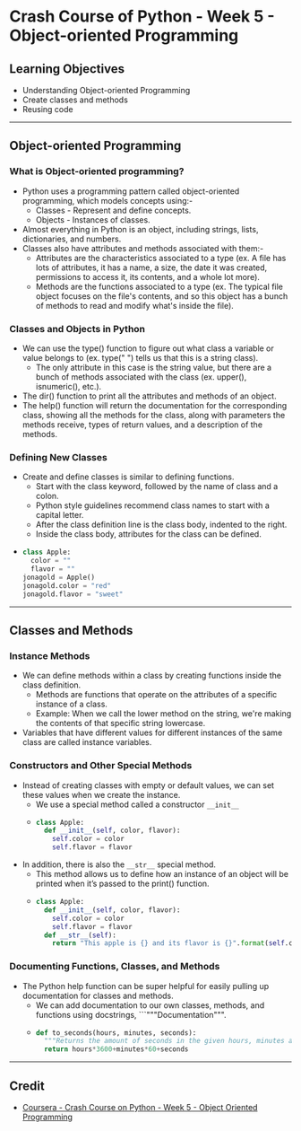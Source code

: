 # Crash Course of Python - Week 5 - Object-oriented Programming

## Learning Objectives
* Understanding Object-oriented Programming
* Create classes and methods
* Reusing code

---

## Object-oriented Programming
### What is Object-oriented programming?
* Python uses a programming pattern called object-oriented programming, which models concepts using:-
  * Classes - Represent and define concepts.
  * Objects - Instances of classes.
* Almost everything in Python is an object, including strings, lists, dictionaries, and numbers.
* Classes also have attributes and methods associated with them:-
  * Attributes are the characteristics associated to a type (ex. A file has lots of attributes, it has a name, a size, the date it was created, permissions to access it, its contents, and a whole lot more).
  * Methods are the functions associated to a type (ex. The typical file object focuses on the file's contents, and so this object has a bunch of methods to read and modify what's inside the file).

### Classes and Objects in Python
* We can use the type() function to figure out what class a variable or value belongs to (ex. type(" ") tells us that this is a string class).
  * The only attribute in this case is the string value, but there are a bunch of methods associated with the class (ex. upper(), isnumeric(), etc.). 
* The dir() function to print all the attributes and methods of an object. 
* The help() function will return the documentation for the corresponding class, showing all the methods for the class, along with parameters the methods receive, types of return values, and a description of the methods.

### Defining New Classes
* Create and define classes is similar to defining functions. 
  * Start with the class keyword, followed by the name of class and a colon. 
  * Python style guidelines recommend class names to start with a capital letter.
  * After the class definition line is the class body, indented to the right. 
  * Inside the class body, attributes for the class can be defined.
* ```Python
  class Apple:
    color = ""
    flavor = ""
  jonagold = Apple()
  jonagold.color = "red"
  jonagold.flavor = "sweet"
  ```

---

## Classes and Methods
### Instance Methods
* We can define methods within a class by creating functions inside the class definition. 
  * Methods are functions that operate on the attributes of a specific instance of a class.
  * Example: When we call the lower method on the string, we're making the contents of that specific string lowercase.
* Variables that have different values for different instances of the same class are called instance variables.

### Constructors and Other Special Methods
* Instead of creating classes with empty or default values, we can set these values when we create the instance.
  * We use a special method called a constructor ```__init__```
  * ```Python
    class Apple:
      def __init__(self, color, flavor):
        self.color = color
        self.flavor = flavor
    ````
* In addition, there is also the ```__str__``` special method. 
  * This method allows us to define how an instance of an object will be printed when it’s passed to the print() function.
  * ```Python
    class Apple:
      def __init__(self, color, flavor):
        self.color = color
        self.flavor = flavor
      def __str__(self):
        return "This apple is {} and its flavor is {}".format(self.color, self.flavor)
    ```
    
### Documenting Functions, Classes, and Methods
* The Python help function can be super helpful for easily pulling up documentation for classes and methods.
  * We can add documentation to our own classes, methods, and functions using docstrings, ```"""Documentation""".
  * ```Python
    def to_seconds(hours, minutes, seconds):
      """Returns the amount of seconds in the given hours, minutes and seconds."""
      return hours*3600+minutes*60+seconds
    ```
---

## Credit
* [Coursera - Crash Course on Python - Week 5 - Object Oriented Programming](https://www.coursera.org/learn/python-crash-course/home/week/5)
